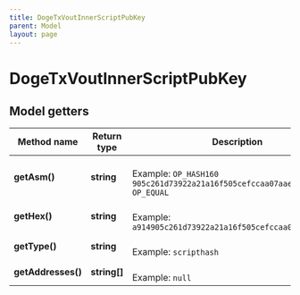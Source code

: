 ```yaml
---
title: DogeTxVoutInnerScriptPubKey
parent: Model
layout: page
---
```


# DogeTxVoutInnerScriptPubKey

## Model getters

Method name | Return type | Description | Notes
------------ | ------------- | ------------- | -------------
**getAsm()** | **string** |  <br>Example: `OP_HASH160 905c261d73922a21a16f505cefccaa07aaee50cd OP_EQUAL` | [optional]
**getHex()** | **string** |  <br>Example: `a914905c261d73922a21a16f505cefccaa07aaee50cd87` | [optional]
**getType()** | **string** |  <br>Example: `scripthash` | [optional]
**getAddresses()** | **string[]** |  <br>Example: `null` | [optional]

